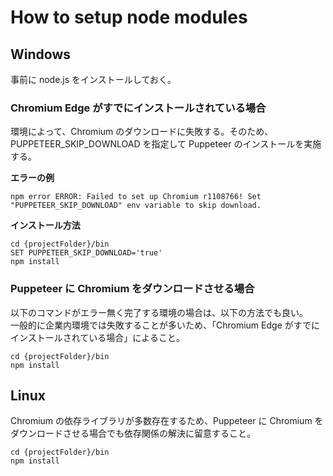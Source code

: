 # How to setup node modules

## Windows

事前に node.js をインストールしておく。

### Chromium Edge がすでにインストールされている場合

環境によって、Chromium のダウンロードに失敗する。そのため、PUPPETEER_SKIP_DOWNLOAD を指定して Puppeteer のインストールを実施する。

**エラーの例**

```text
npm error ERROR: Failed to set up Chromium r1108766! Set "PUPPETEER_SKIP_DOWNLOAD" env variable to skip download.
```

**インストール方法**

```text
cd {projectFolder}/bin
SET PUPPETEER_SKIP_DOWNLOAD='true'
npm install
```

### Puppeteer に Chromium をダウンロードさせる場合

以下のコマンドがエラー無く完了する環境の場合は、以下の方法でも良い。  
一般的に企業内環境では失敗することが多いため、「Chromium Edge がすでにインストールされている場合」によること。

```text
cd {projectFolder}/bin
npm install
```

## Linux

Chromium の依存ライブラリが多数存在するため、Puppeteer に Chromium をダウンロードさせる場合でも依存関係の解決に留意すること。

```text
cd {projectFolder}/bin
npm install
```
